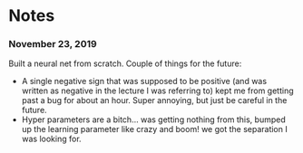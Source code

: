 # Notes

### November 23, 2019
Built a neural net from scratch. Couple of things for the future:
- A single negative sign that was supposed to be positive (and was written as negative in the lecture I was referring to) kept me from getting past a bug for about an hour. Super annoying, but just be careful in the future.
- Hyper parameters are a bitch... was getting nothing from this, bumped up the learning parameter like crazy and boom! we got the separation I was looking for.